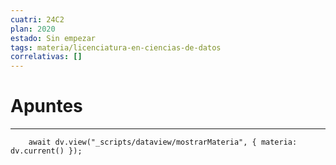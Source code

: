```yaml
---
cuatri: 24C2
plan: 2020
estado: Sin empezar
tags: materia/licenciatura-en-ciencias-de-datos
correlativas: []
---
```

# Apuntes
---
```dataviewjs
	await dv.view("_scripts/dataview/mostrarMateria", { materia: dv.current() });
```